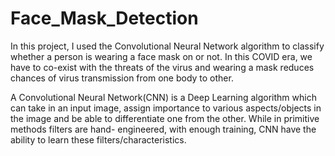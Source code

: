 # Face_Mask_Detection
In this project, I used the Convolutional Neural Network algorithm to classify whether a person is wearing a
face mask on or not. In this COVID era, we have to co-exist with the threats of the
virus and wearing a mask reduces chances of virus transmission from one body to
other.

A Convolutional Neural Network(CNN) is a Deep Learning algorithm which can take
in an input image, assign importance to various aspects/objects in the image and be
able to differentiate one from the other. While in primitive methods filters are hand-
engineered, with enough training, CNN have the ability to learn these
filters/characteristics.
